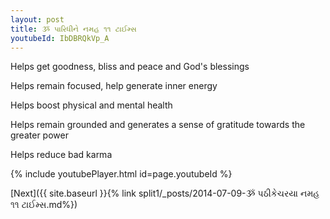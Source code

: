 ```yaml
---
layout: post
title: ૐ પારિધીને નમહ ૧૧ ટાઈમ્સ
youtubeId: IbDBRQkVp_A
---
```

 
 
Helps get goodness, bliss and peace and God's blessings
 
Helps remain focused, help generate inner energy 
 
Helps boost physical and mental health 
 
Helps remain grounded and generates a sense of gratitude towards the greater power 
 
Helps reduce bad karma
 
 
 
 


{% include youtubePlayer.html id=page.youtubeId %}
 
[Next]({{ site.baseurl }}{% link  split1/_posts/2014-07-09-ૐ પઠીકેચરયા નમહ ૧૧ ટાઈમ્સ.md%})
 
